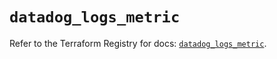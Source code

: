 # `datadog_logs_metric`

Refer to the Terraform Registry for docs: [`datadog_logs_metric`](https://registry.terraform.io/providers/datadog/datadog/3.56.0/docs/resources/logs_metric).
